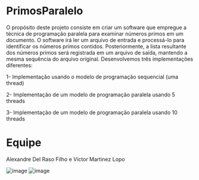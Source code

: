 # PrimosParalelo

O propósito deste projeto consiste em criar um software que empregue a técnica de programação paralela para examinar números primos em um documento. O software irá ler um arquivo de entrada e processá-lo para identificar os números primos contidos. Posteriormente, a lista resultante dos números primos será registrada em um arquivo de saída, mantendo a mesma sequência do arquivo original. Desenvolvemos três implementações diferentes:

1- Implementação usando o modelo de programação sequencial (uma thread)

2- Implementação de um modelo de programação paralela usando 5 threads

3- Implementação de um modelo de programação paralela usando 10 threads


# Equipe

Alexandre Del Raso Filho e
Victor Martinez Lopo

![image](https://github.com/lopo-victor/PrimosParalelo/assets/126673325/7b9e41e0-a9a6-4dbe-b7ce-0b6c77768014)
![image](https://github.com/lopo-victor/PrimosParalelo/assets/126673325/d6fc7b32-0f3c-4674-aa7d-f75761b07781)

